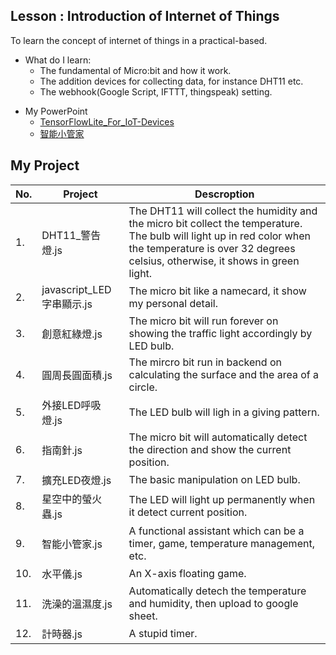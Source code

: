 ## Lesson : Introduction of Internet of Things
To learn the concept of internet of things in a practical-based.

* What do I learn:
  * The fundamental of Micro:bit and how it work.
  * The addition devices for collecting data, for instance DHT11 etc.
  * The webhook(Google Script, IFTTT, thingspeak) setting.
  
- My PowerPoint
  - [TensorFlowLite_For_IoT-Devices](https://github.com/sefx5ever/SCU_Micro-bit_Learning/blob/master/06170171_%E9%99%B3%E5%81%89%E5%82%91_TensorFlowLite_For_IoT-Devices.pptx)
  - [智能小管家](https://github.com/sefx5ever/SCU_Micro-bit_Learning/blob/master/IoT_%E8%B5%B0%E5%87%BA%E8%87%AA%E5%B7%B1%E7%9A%84%E7%89%B9%E8%89%B2%E9%9A%8A_%E5%B0%8F%E7%AE%A1%E5%AE%B6.pptx)

## My Project
| No. | Project | Descroption |
| --- | --- | --- |
| 1. | DHT11_警告燈.js | The DHT11 will collect the humidity and the micro bit collect the temperature. The bulb will light up in red color when the temperature is over 32 degrees celsius, otherwise, it shows in green light. |
| 2. | javascript_LED字串顯示.js | The micro bit like a namecard, it show my personal detail. |
| 3. | 創意紅綠燈.js | The micro bit will run forever on showing the traffic light accordingly by LED bulb. |
| 4. | 圓周長圓面積.js | The mircro bit run in backend on calculating the surface and the area of a circle. |
| 5. | 外接LED呼吸燈.js | The LED bulb will ligh in a giving pattern. |
| 6. | 指南針.js | The micro bit will automatically detect the direction and show the current position. |
| 7. | 擴充LED夜燈.js | The basic manipulation on LED bulb. | 
| 8. | 星空中的螢火蟲.js | The LED will light up permanently when it detect current position. |
| 9. | 智能小管家.js | A functional assistant which can be a timer, game, temperature management, etc. |
| 10. | 水平儀.js | An X-axis floating game. |
| 11. | 洗澡的溫濕度.js | Automatically detech the temperature and humidity, then upload to google sheet. |
| 12. | 計時器.js | A stupid timer. |
